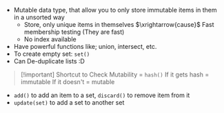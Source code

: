 * Mutable data type, that allow you to only store immutable items in them in a unsorted way
	* Store, only unique items in themselves $\xrightarrow{cause}$ Fast membership testing (They are fast)
	* No index available
* Have powerful functions like; union, intersect, etc.
* To create empty set: `set()`
* Can De-duplicate lists :D
> [!important] Shortcut to Check Mutability = `hash()`
> If it gets hash = immutable
> If it doesn't = mutable
* `add()` to add an item to a set, `discard()` to remove item from it
* `update(set)` to add a set to another set